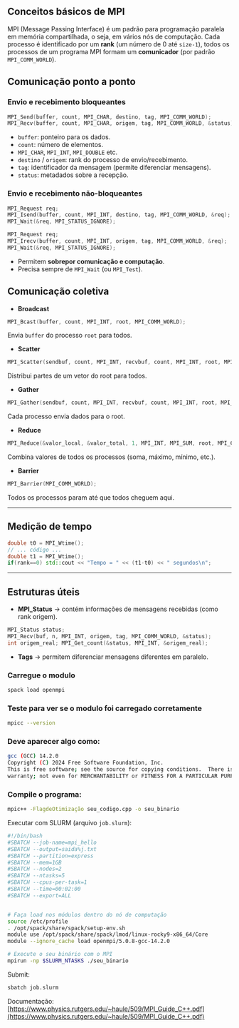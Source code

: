 ## Conceitos básicos de MPI

MPI (Message Passing Interface) é um padrão para programação paralela em memória compartilhada, o seja, em vários nós de computação. Cada processo é identificado por um **rank** (um número de 0 até `size-1`), todos os processos de um programa MPI formam um **comunicador** (por padrão `MPI_COMM_WORLD`).

## Comunicação ponto a ponto

### Envio e recebimento **bloqueantes**

```cpp
MPI_Send(buffer, count, MPI_CHAR, destino, tag, MPI_COMM_WORLD);
MPI_Recv(buffer, count, MPI_CHAR, origem, tag, MPI_COMM_WORLD, &status);
```

* `buffer`: ponteiro para os dados.
* `count`: número de elementos.
* `MPI_CHAR`, `MPI_INT`, `MPI_DOUBLE` etc.
* `destino` / `origem`: rank do processo de envio/recebimento.
* `tag`: identificador da mensagem (permite diferenciar mensagens).
* `status`: metadados sobre a recepção.

### Envio e recebimento **não-bloqueantes**

```cpp
MPI_Request req;
MPI_Isend(buffer, count, MPI_INT, destino, tag, MPI_COMM_WORLD, &req);
MPI_Wait(&req, MPI_STATUS_IGNORE);
```

```cpp
MPI_Request req;
MPI_Irecv(buffer, count, MPI_INT, origem, tag, MPI_COMM_WORLD, &req);
MPI_Wait(&req, MPI_STATUS_IGNORE);
```

* Permitem **sobrepor comunicação e computação**.
* Precisa sempre de `MPI_Wait` (ou `MPI_Test`).


## Comunicação coletiva

* **Broadcast**

```cpp
MPI_Bcast(buffer, count, MPI_INT, root, MPI_COMM_WORLD);
```

Envia `buffer` do processo `root` para todos.

* **Scatter**

```cpp
MPI_Scatter(sendbuf, count, MPI_INT, recvbuf, count, MPI_INT, root, MPI_COMM_WORLD);
```

Distribui partes de um vetor do root para todos.

* **Gather**

```cpp
MPI_Gather(sendbuf, count, MPI_INT, recvbuf, count, MPI_INT, root, MPI_COMM_WORLD);
```

Cada processo envia dados para o root.

* **Reduce**

```cpp
MPI_Reduce(&valor_local, &valor_total, 1, MPI_INT, MPI_SUM, root, MPI_COMM_WORLD);
```

Combina valores de todos os processos (soma, máximo, mínimo, etc.).

* **Barrier**

```cpp
MPI_Barrier(MPI_COMM_WORLD);
```

Todos os processos param até que todos cheguem aqui.

---

## Medição de tempo

```cpp
double t0 = MPI_Wtime();
// ... código ...
double t1 = MPI_Wtime();
if(rank==0) std::cout << "Tempo = " << (t1-t0) << " segundos\n";
```

---

## Estruturas úteis

* **MPI\_Status** → contém informações de mensagens recebidas (como rank origem).

```cpp
MPI_Status status;
MPI_Recv(buf, n, MPI_INT, origem, tag, MPI_COMM_WORLD, &status);
int origem_real; MPI_Get_count(&status, MPI_INT, &origem_real);
```

* **Tags** → permitem diferenciar mensagens diferentes em paralelo.



### Carregue o modulo

```bash
spack load openmpi
```

### Teste para ver se o modulo foi carregado corretamente
```bash
mpicc --version
```

### Deve aparecer algo como:
```bash
gcc (GCC) 14.2.0
Copyright (C) 2024 Free Software Foundation, Inc.
This is free software; see the source for copying conditions.  There is NO
warranty; not even for MERCHANTABILITY or FITNESS FOR A PARTICULAR PURPOSE.
```

### Compile o programa:
```bash
mpic++ -FlagdeOtimização seu_codigo.cpp -o seu_binario
```


Executar com SLURM (arquivo `job.slurm`):

```bash
#!/bin/bash
#SBATCH --job-name=mpi_hello
#SBATCH --output=saida%j.txt
#SBATCH --partition=express
#SBATCH --mem=1GB
#SBATCH --nodes=2
#SBATCH --ntasks=5
#SBATCH --cpus-per-task=1
#SBATCH --time=00:02:00
#SBATCH --export=ALL


# Faça load nos módulos dentro do nó de computação
source /etc/profile
. /opt/spack/share/spack/setup-env.sh
module use /opt/spack/share/spack/lmod/linux-rocky9-x86_64/Core
module --ignore_cache load openmpi/5.0.8-gcc-14.2.0

# Execute o seu binário com o MPI
mpirun -np $SLURM_NTASKS ./seu_binario
```

Submit:

```bash
sbatch job.slurm
```


Documentação:
[https://www.physics.rutgers.edu/~haule/509/MPI_Guide_C++.pdf](https://www.physics.rutgers.edu/~haule/509/MPI_Guide_C++.pdf)